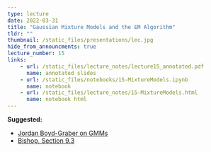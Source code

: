 ```yaml
---
type: lecture
date: 2022-03-31
title: "Gaussian Mixture Models and the EM Algorithm"
tldr: ""
thumbnail: /static_files/presentations/lec.jpg
hide_from_announcments: true
lecture_number: 15
links: 
    - url: /static_files/lecture_notes/lecture15_annotated.pdf
      name: annotated slides
    - url: /static_files/notebooks/15-MixtureModels.ipynb
      name: notebook
    - url: /static_files/lecture_notes/15-MixtureModels.html
      name: notebook html
---
```


**Suggested:**
- [Jordan Boyd-Graber on GMMs](https://www.youtube.com/watch?v=0NMC2NfJGqo&ab_channel=JordanBoyd-Graber)
- [Bishop, Section 9.3](https://www.microsoft.com/en-us/research/uploads/prod/2006/01/Bishop-Pattern-Recognition-and-Machine-Learning-2006.pdf)
